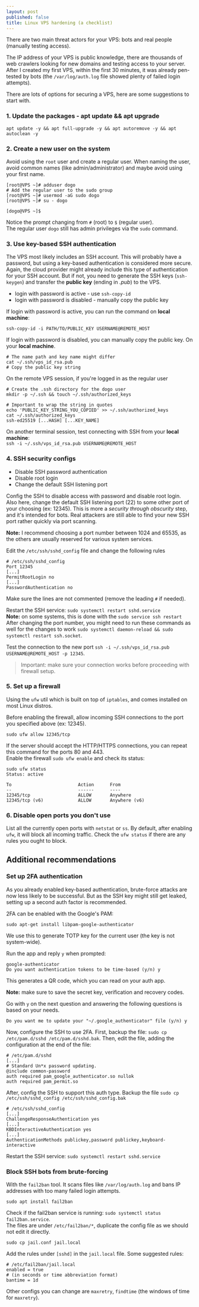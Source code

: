 ```yaml
---
layout: post
published: false
title: Linux VPS hardening (a checklist) 
---
```


There are two main threat actors for your VPS: bots and real people (manually testing access).   

The IP address of your VPS is public knowledge, there are thousands of web crawlers looking for new domains and testing access to your server. After I created my first VPS, within the first 30 minutes, it was already pen-tested by bots (the `/var/log/auth.log` file showed plenty of failed login attempts).

There are lots of options for securing a VPS, here are some suggestions to start with.

### 1. Update the packages - apt update && apt upgrade
```shell
apt update -y && apt full-upgrade -y && apt autoremove -y && apt autoclean -y
```

### 2. Create a new user on the system
Avoid using the `root` user and create a regular user. When naming the user, avoid common names (like admin/administrator) and maybe avoid using your first name. 
```
[root@VPS ~]# adduser dogo
# Add the regular user to the sudo group
[root@VPS ~]# usermod -aG sudo dogo
[root@VPS ~]# su - dogo

[dogo@VPS ~]$
```
Notice the prompt changing from `#` (root) to `$` (regular user).   
The regular user `dogo` still has admin privileges via the `sudo` command.

### 3. Use key-based SSH authentication
The VPS most likely includes an SSH account. This will probably have a password, but using a key-based authentication is considered more secure.    
Again, the cloud provider might already include this type of authentication for your SSH account. But if not, you need to generate the SSH keys (`ssh-keygen`) and transfer the **public key** (ending in *.pub*) to the VPS.    

- login with password is active - use `ssh-copy-id`
- login with password is disabled - manually copy the public key

If login with password is active, you can run the command on **local machine**:
```shell
ssh-copy-id -i PATH/TO/PUBLIC_KEY USERNAME@REMOTE_HOST
```

If login with password is disabled, you can manually copy the public key. On your **local machine**.
```shell
# The name path and key name might differ
cat ~/.ssh/vps_id_rsa.pub
# Copy the public key string
```
On the remote VPS session, if you're logged in as the regular user 
```shell
# Create the .ssh directory for the dogo user
mkdir -p ~/.ssh && touch ~/.ssh/authorized_keys

# Important to wrap the string in quotes
echo 'PUBLIC_KEY_STRING_YOU_COPIED' >> ~/.ssh/authorized_keys
cat ~/.ssh/authorized_keys
ssh-ed25519 [...HASH] [...KEY_NAME]
```
On another terminal session, test connecting with SSH from your **local machine**:   
`ssh -i ~/.ssh/vps_id_rsa.pub USERNAME@REMOTE_HOST`

### 4. SSH security configs
- Disable SSH password authentication 
- Disable root login 
- Change the default SSH listening port

Config the SSH to disable access with password and disable root login.   
Also here, change the default SSH listening port (22) to some other port of your choosing (ex: 12345). 
This is more a *security through obscurity* step, and it's intended for bots. Real attackers are still able to find your new SSH port rather quickly via port scanning. 

**Note:** I recommend choosing a port number between 1024 and 65535, as the others are usually reserved for various system services.

Edit the `/etc/ssh/sshd_config` file and change the following rules 
```shell
# /etc/ssh/sshd_config
Port 12345
[...]
PermitRootLogin no
[...]
PasswordAuthentication no
```
Make sure the lines are not commented (remove the leading `#` if needed).   

Restart the SSH service: `sudo systemctl restart sshd.service`   
**Note:** on some systems, this is done with the `sudo service ssh restart`   
After changing the port number, you might need to run these commands as well for the changes to work `sudo systemctl daemon-reload && sudo systemctl restart ssh.socket`.

Test the connection to the new port `ssh -i ~/.ssh/vps_id_rsa.pub USERNAME@REMOTE_HOST -p 12345`.

> Important: make sure your connection works before proceeding with firewall setup.

### 5. Set up a firewall
Using the `ufw` util which is built on top of `iptables`, and comes installed on most Linux distros. 

Before enabling the firewall, allow incoming SSH connections to the port you specified above (ex: 12345).
```shell
sudo ufw allow 12345/tcp
```
If the server should accept the HTTP/HTTPS connections, you can repeat this command for the ports 80 and 443.   
Enable the firewall `sudo ufw enable` and check its status:
```shell
sudo ufw status
Status: active

To                         Action      From
--                         ------      ----
12345/tcp                  ALLOW       Anywhere                  
12345/tcp (v6)             ALLOW       Anywhere (v6)
```
<!-- Restart ufw `sudo ufw disable && sudo ufw enable`. -->

### 6. Disable open ports you don't use
List all the currently open ports with `netstat` or `ss`.
By default, after enabling `ufw`, it will block all incoming traffic. Check the `ufw status` if there are any rules you ought to block.

## Additional recommendations
### Set up 2FA authentication
As you already enabled key-based authentication, brute-force attacks are now less likely to be successful. But as the SSH key might still get leaked, setting up a second auth factor is recommended.

2FA can be enabled with the Google's PAM:
```
sudo apt-get install libpam-google-authenticator
```
We use this to generate TOTP key for the current user (the key is not system-wide).

Run the app and reply `y` when prompted:
```shell
google-authenticator
Do you want authentication tokens to be time-based (y/n) y
```
This generates a QR code, which you can read on your auth app.

**Note:** make sure to save the secret key, verification and recovery codes. 

Go with `y` on the next question and answering the following questions is based on your needs.
```shell
Do you want me to update your "~/.google_authenticator" file (y/n) y
```

Now, configure the SSH to use 2FA. First, backup the file: `sudo cp /etc/pam.d/sshd /etc/pam.d/sshd.bak`. Then, edit the file, adding the configuration at the end of the file:
```shell
# /etc/pam.d/sshd
[...]
# Standard Un*x password updating.
@include common-password
auth required pam_google_authenticator.so nullok
auth required pam_permit.so
```
After, config the SSH to support this auth type. Backup the file `sudo cp /etc/ssh/sshd_config /etc/ssh/sshd_config.bak`
```shell
# /etc/ssh/sshd_config
[...]
ChallengeResponseAuthentication yes
[...]
KBDInteractiveAuthentication yes
[...]
AuthenticationMethods publickey,password publickey,keyboard-interactive
```
Restart the SSH service: `sudo systemctl restart sshd.service`

### Block SSH bots from brute-forcing
With the `fail2ban` tool. It scans files like `/var/log/auth.log` and bans IP addresses with too many failed login attempts.

```shell
sudo apt install fail2ban
```
Check if the fail2ban service is running: `sudo systemctl status fail2ban.service`.   
The files are under `/etc/fail2ban/*`, duplicate the config file as we should not edit it directly.
```shell
sudo cp jail.conf jail.local
```
Add the rules under `[sshd]` in the `jail.local` file. Some suggested rules:
```shell
# /etc/fail2ban/jail.local
enabled = true
# (in seconds or time abbreviation format)
bantime = 1d
```
Other configs you can change are `maxretry`, `findtime` (the windows of time for `maxretry`).

